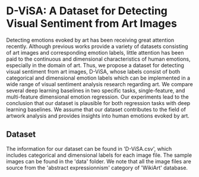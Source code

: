 # D-ViSA: A Dataset for Detecting Visual Sentiment from Art Images

Detecting emotions evoked by art has been receiving great attention recently. Although previous works provide a variety of datasets consisting of art images and corresponding emotion labels, little attention has been paid to the continuous and dimensional characteristics of human emotions, especially in the domain of art. Thus, we propose a dataset for detecting visual sentiment from art images, D-ViSA, whose labels consist of both categorical and dimensional emotion labels which can be implemented in a wide range of visual sentiment analysis research regarding art. We compare several deep learning baselines in two specific tasks, single-feature, and multi-feature dimensional emotion regression. Our experiments lead to the conclusion that our dataset is plausible for both regression tasks with deep learning baselines. We assume that our dataset contributes to the field of artwork analysis and provides insights into human emotions evoked by art.

## Dataset
The information for our dataset can be found in 'D-ViSA.csv', which includes categorical and dimensional labels for each image file. The sample images can be found in the 'data' folder. We note that all the image files are source from the 'abstract expressionnism' category of 'WikiArt' database.

